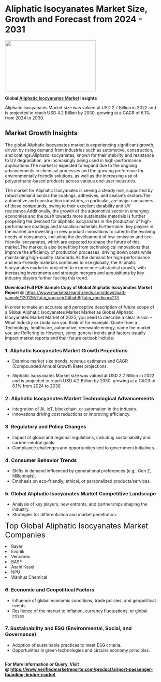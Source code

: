<H1>Aliphatic Isocyanates Market Size, Growth and Forecast from 2024 - 2031</H1><img class="aligncenter size-medium wp-image-584254" src="https://thirdeyenews.in/wp-content/uploads/2024/09/Global-Market-Research-300x168.jpeg" alt="" width="300" height="168" /><p><strong>Global&nbsp;<a href="https://www.marketsizeandtrends.com/download-sample/120126/?utm_source=Github8j?utm_medium=213">Aliphatic Isocyanates Market</a> Insights</strong></p><p>Aliphatic Isocyanates Market size was valued at USD 2.7 Billion in 2022 and is projected to reach USD 4.2 Billion by 2030, growing at a CAGR of 6.1% from 2024 to 2030.</p><p><h2>Market Growth Insights</h2> <p>The global Aliphatic Isocyanates market is experiencing significant growth, driven by rising demand from industries such as automotive, construction, and coatings.Aliphatic isocyanates, known for their stability and resistance to UV degradation, are increasingly being used in high-performance applications.The market is expected to expand due to the ongoing advancements in chemical processes and the growing preference for environmentally friendly solutions, as well as the increasing use of polyurethane-based products across various end-user industries.</p> <p>The market for Aliphatic Isocyanates is seeing a steady rise, supported by robust demand across the coatings, adhesives, and sealants sectors.The automotive and construction industries, in particular, are major consumers of these compounds, owing to their excellent durability and UV resistance.Additionally, the growth of the automotive sector in emerging economies and the push towards more sustainable materials is further propelling the demand for aliphatic isocyanates in the production of high-performance coatings and insulation materials.Furthermore, key players in the market are investing in new product innovations to cater to the evolving needs of consumers, including the development of low-emission and eco-friendly isocyanates, which are expected to shape the future of this market.The market is also benefiting from technological innovations that improve the efficiency of production processes, driving down costs while maintaining high-quality standards.As the demand for high-performance and eco-friendly materials continues to rise globally, the Aliphatic Isocyanates market is projected to experience substantial growth, with increasing investments and strategic mergers and acquisitions by key industry players further fueling this trend.<p><span class=""><strong>Download Full PDF Sample Copy of Global Aliphatic Isocyanates Market Report</strong> @ <a href="https://www.marketsizeandtrends.com/download-sample/120126/?utm_source=Github8j?utm_medium=213" target="_blank">https://www.marketsizeandtrends.com/download-sample/120126/?utm_source=Github8j?utm_medium=213</a></span></p><p>In order to make an accurate and perceptive description of future scope of a Global&nbsp;Aliphatic Isocyanates Market Market as Global&nbsp;Aliphatic Isocyanates Market Market of 2025, you need to describe a clear Vision &ndash; What Industry or Linda can you think of for example: Quote from a Technology, healthcare, automotive, renewable energy, name the market you are Reffering to.However, some general trends and factors usually impact market reports and their future outlook include:</p><h3>1.&nbsp;<strong>Aliphatic Isocyanates Market Growth Projections</strong></h3><ul><li>Examine market size trends, revenue estimates and CAGR (Compounded Annual Growth Rate) projections.</li><li><p>Aliphatic Isocyanates Market size was valued at USD 2.7 Billion in 2022 and is projected to reach USD 4.2 Billion by 2030, growing at a CAGR of 6.1% from 2024 to 2030.</p></li></ul><h3>2.&nbsp;<strong>Aliphatic Isocyanates Market Technological Advancements</strong></h3><ul><li>Integration of AI, IoT, blockchain, or automation in the industry.</li><li>Innovations driving cost reductions or improving efficiency.</li></ul><h3>3.&nbsp;<strong>Regulatory and Policy Changes</strong></h3><ul><li>Impact of global and regional regulations, including sustainability and carbon-neutral goals.</li><li>Compliance challenges and opportunities tied to government initiatives.</li></ul><h3>4.&nbsp;<strong>Consumer Behavior Trends</strong></h3><ul><li>Shifts in demand influenced by generational preferences (e.g., Gen Z, Millennials).</li><li>Emphasis on eco-friendly, ethical, or personalized products/services.</li></ul><h3>5.&nbsp;<strong>Global Aliphatic Isocyanates Market Competitive Landscape</strong></h3><ul><li>Analysis of key players, new entrants, and partnerships shaping the industry.</li><li>Strategies for differentiation and market penetration.</li></ul><p data-pm-slice="1 1 []"><span style="color: inherit; font-family: inherit; font-size: 25px;">Top Global Aliphatic Isocyanates Market Companies</span></p><div class="" data-test-id=""><p><li>Bayer</li><li> Evonik</li><li> Vencorex</li><li> BASF</li><li> Asahi Kasei</li><li> NPU</li><li> Wanhua Chemical</li></p></div><h3>6.&nbsp;<strong>Economic and Geopolitical Factors</strong></h3><ul><li>Influence of global economic conditions, trade policies, and geopolitical events.</li><li>Resilience of the market to inflation, currency fluctuations, or global crises.</li></ul><h3>7.&nbsp;<strong>Sustainability and ESG (Environmental, Social, and Governance)</strong></h3><ul><li>Adoption of sustainable practices to meet ESG criteria.</li><li>Opportunities in green technologies and circular economy principles.</li></ul><h2><strong style="font-size: 14px;">For More Information or Query, Visit @&nbsp;</strong><a style="background-color: #ffffff; font-size: 14px;" href="https://www.marketsizeandtrends.com/report/aliphatic-isocyanates-market/" target="_blank">https://www.verifiedmarketreports.com/product/airport-passenger-boarding-bridge-market</a></h2>